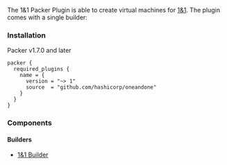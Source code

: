 The 1&1 Packer Plugin is able to create virtual machines for [1&1](https://www.1and1.com/). The plugin
comes with a single builder:

### Installation

Packer v1.7.0 and later

```hcl
packer {
  required_plugins {
    name = {
      version = "~> 1"
      source  = "github.com/hashicorp/oneandone"
    }
  }
}
```

### Components

#### Builders
- [1&1 Builder](/packer/integrations/BrandonRomano/oneandone/latest/components/builder/oneandone)

